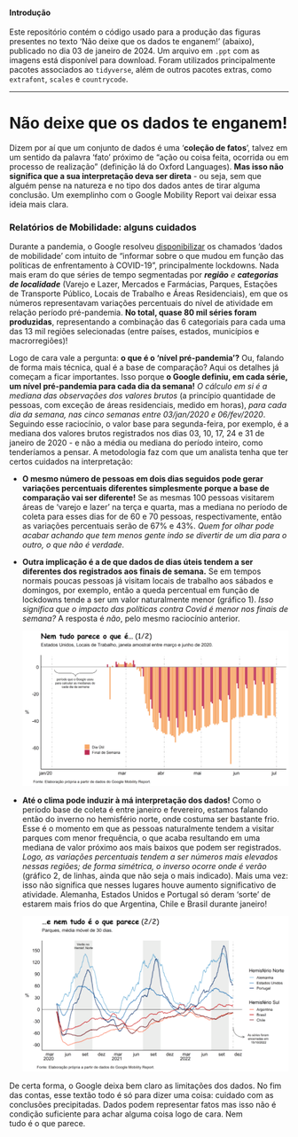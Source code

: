 
<!-- README.md is generated from README.Rmd. Please edit that file -->

#### Introdução

Este repositório contém o código usado para a produção das figuras
presentes no texto ‘Não deixe que os dados te enganem!’ (abaixo),
publicado no dia 03 de janeiro de 2024. Um arquivo em `.ppt` com as
imagens está disponível para download. Foram utilizados principalmente
pacotes associados ao `tidyverse`, além de outros pacotes extras, como
`extrafont`, `scales` e `countrycode`.

------------------------------------------------------------------------

# Não deixe que os dados te enganem!

Dizem por aí que um conjunto de dados é uma ‘**coleção de fatos**’,
talvez em um sentido da palavra ‘fato’ próximo de “ação ou coisa feita,
ocorrida ou em processo de realização” (definição lá do Oxford
Languages). **Mas isso não significa que a sua interpretação deva ser
direta** - ou seja, sem que alguém pense na natureza e no tipo dos dados
antes de tirar alguma conclusão. Um exemplinho com o Google Mobility
Report vai deixar essa ideia mais clara.

### Relatórios de Mobilidade: alguns cuidados

Durante a pandemia, o Google resolveu
[disponibilizar](https://www.google.com/covid19/mobility/) os chamados
‘dados de mobilidade’ com intuito de “informar sobre o que mudou em
função das políticas de enfrentamento à COVID-19”, principalmente
lockdowns. Nada mais eram do que séries de tempo segmentadas por
***região*** *e **categorias de localidade*** (Varejo e Lazer, Mercados
e Farmácias, Parques, Estações de Transporte Público, Locais de Trabalho
e Áreas Residenciais), em que os números representavam variações
percentuais do nível de atividade em relação período pré-pandemia. **No
total, quase 80 mil séries foram produzidas**, representando a
combinação das 6 categoriais para cada uma das 13 mil regiões
selecionadas (entre países, estados, municípios e macrorregiões)!

Logo de cara vale a pergunta: **o que é o ‘nível pré-pandemia’?** Ou,
falando de forma mais técnica, qual é a base de comparação? Aqui os
detalhes já começam a ficar importantes. Isso porque **o Google definiu,
em cada série, um nível pré-pandemia para cada dia da semana!** *O
cálculo em si é a mediana das observações dos valores brutos* (a
princípio quantidade de pessoas, com exceção de áreas residenciais,
medido em horas), *para cada dia da semana, nas cinco semanas entre
03/jan/2020 e 06/fev/2020*. Seguindo esse raciocínio, o valor base para
segunda-feira, por exemplo, é a mediana dos valores brutos registrados
nos dias 03, 10, 17, 24 e 31 de janeiro de 2020 - e não a média ou
mediana do período inteiro, como tenderíamos a pensar. A metodologia faz
com que um analista tenha que ter certos cuidados na interpretação:

- **O mesmo número de pessoas em dois dias seguidos pode gerar variações
  percentuais diferentes simplesmente porque a base de comparação vai
  ser diferente!** Se as mesmas 100 pessoas visitarem áreas de ‘varejo e
  lazer’ na terça e quarta, mas a mediana no período de coleta para
  esses dias for de 60 e 70 pessoas, respectivamente, então as variações
  percentuais serão de 67% e 43%. *Quem for olhar pode acabar achando
  que tem menos gente indo se divertir de um dia para o outro, o que não
  é verdade.*

- **Outra implicação é a de que dados de dias úteis tendem a ser
  diferentes dos registrados aos finais de semana.** Se em tempos
  normais poucas pessoas já visitam locais de trabalho aos sábados e
  domingos, por exemplo, então a queda percentual em função de lockdowns
  tende a ser um valor naturalmente menor (gráfico 1). *Isso significa
  que o impacto das políticas contra Covid é menor nos finais de
  semana?* A resposta é *não*, pelo mesmo raciocínio anterior.

  ![](images/clipboard-3031227040.png)

<!-- -->

- **Até o clima pode induzir à má interpretação dos dados!** Como o
  período base de coleta é entre janeiro e fevereiro, estamos falando
  então do inverno no hemisfério norte, onde costuma ser bastante frio.
  Esse é o momento em que as pessoas naturalmente tendem a visitar
  parques com menor frequência, o que acaba resultando em uma mediana de
  valor próximo aos mais baixos que podem ser registrados. *Logo, as
  variações percentuais tendem a ser números mais elevados nessas
  regiões; de forma simétrica, o inverso ocorre onde é verão* (gráfico
  2, de linhas, ainda que não seja o mais indicado). Mais uma vez: isso
  não significa que nesses lugares houve aumento significativo de
  atividade. Alemanha, Estados Unidos e Portugal só deram ‘sorte’ de
  estarem mais frios do que Argentina, Chile e Brasil durante janeiro!

  ![](images/clipboard-1923593520.png)

De certa forma, o Google deixa bem claro as limitações dos dados. No fim
das contas, esse textão todo é só para dizer uma coisa: cuidado com as
conclusões precipitadas. Dados podem representar fatos mas isso não é
condição suficiente para achar alguma coisa logo de cara. Nem
tudo é o que parece.
